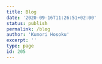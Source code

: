 ```yaml
---
title: Blog
date: '2020-09-16T11:26:51+02:00'
status: publish
permalink: /blog
author: 'Kumori Hosoku'
excerpt: ''
type: page
id: 205
---
```

<!DOCTYPE html PUBLIC "-//W3C//DTD HTML 4.0 Transitional//EN" "http://www.w3.org/TR/REC-html40/loose.dtd">
<?xml encoding="UTF-8">
